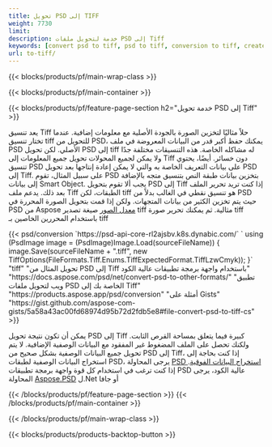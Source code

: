 ```yaml
---
title: تحويل PSD إلى TIFF
weight: 7730
limit: 
description: خدمة لتحويل ملفات PSD إلى Tiff
keywords: [convert psd to tiff, psd to tiff, conversion to tiff, create tiff from psd, print psd as tiff]
url: to-tiff/
---
```


{{< blocks/products/pf/main-wrap-class >}}

{{< blocks/products/pf/main-container >}}

{{< blocks/products/pf/feature-page-section h2="خدمة تحويل PSD إلى Tiff" >}}
<p>يعد تنسيق Tiff حلاً مثاليًا لتخزين الصورة بالجودة الأصلية مع معلومات إضافية. عندما تختار تنسيق tiff للتحويل من PSD، يمكنك حفظ أكبر قدر من البيانات المعروضة في ملف PSD الأصلي. لكن تحويل PSD إلى tiff له مشاكله الخاصة. هذه التنسيقات مختلفة جدًا ولا يمكن لجميع المحولات تحويل جميع المعلومات إلى Tiff دون خسائر. أيضًا، يحتوي تنسيق PSD على بيانات التعريف الخاصة به والتي لا يمكن إعادة إنتاجها بعد تحويل PSD إلى Tiff. على سبيل المثال، تقوم PSD بتخزين بيانات طبقة النص بتنسيق متجه بالإضافة إلى بيانات Smart Object. يجب ألا تقوم بتحويل PSD إلى Tiff إذا كنت تريد تحرير الملف بعد ذلك. يدعم ملف Tiff الطبقات، لكن tiff هو تنسيق نقطي في الغالب بدلاً من PSD حيث يتم تخزين الكثير من بيانات المتجهات. ولكن إذا قمت بتحويل الصورة المحررة في PSD من Aspose <a href="https://products.aspose.app/psd/photo-editor">معدل الصور</a> صيغة تصدير tiff مثالية. ثم يمكنك تحرير صورة tiff باستخدام المحررين الخاصين بـ tiff</p>
{{< psd/conversion `https://psd-api-core-rl2ajsbv.k8s.dynabic.com/` 
`    using (PsdImage image = (PsdImage)Image.Load(sourceFileName))
    {
        image.Save(sourceFileName + ".tiff", new TiffOptions(FileFormats.Tiff.Enums.TiffExpectedFormat.TiffLzwCmyk));
    }` 
	"tiff" 
"تحويل المثال من PSD إلى Tiff باستخدام واجهة برمجة تطبيقات عالية الكود"  "https://docs.aspose.com/psd/net/convert-psd-to-other-formats/" 
"تطبيق ويب لتحويل ملفات PSD الخاصة بك إلى Tiff" "https://products.aspose.app/psd/conversion" 
"أمثلة على Gists" "https://gist.github.com/aspose-com-gists/5a58a43ac00fd68974d95b72d2fdb5e8#file-convert-psd-to-tiff-cs" >}}
<p>يمكن أن تكون نتيجة تحويل PSD إلى Tiff كبيرة فيما يتعلق بمساحة القرص الثابت. ولكنك تحصل على الملف المضغوط غير المفقود مع البيانات الوصفية الإضافية. لا يتم تحويل جميع البيانات الوصفية بشكل صحيح من PSD إلى Tiff، إذا كنت بحاجة إلى استخراج البيانات الوصفية لطبقات PSD، يرجى المحاولة <a href="https://products.aspose.app/psd/metadata">PSD استخراج البيانات الفوقية</a>. إذا كنت ترغب في استخدام كل قوة واجهة برمجة تطبيقات PSD عالية الكود، يرجى المحاولة <a href="/psd">Aspose.PSD</a> ل.Net أو جافا</p>
{{< /blocks/products/pf/feature-page-section >}}
{{< /blocks/products/pf/main-container >}}


{{< /blocks/products/pf/main-wrap-class >}}

{{< blocks/products/products-backtop-button >}}
